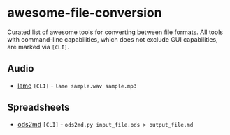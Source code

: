 # awesome-file-conversion
Curated list of awesome tools for converting between file formats.
All tools with command-line capabilities, which does not exclude GUI capabilities, are marked via `[CLI]`.

## Audio
- [lame](https://linux.die.net/man/1/lame) `[CLI]` - `lame sample.wav sample.mp3`

## Spreadsheets
- [ods2md](https://github.com/kennytm/ods2md) `[CLI]` - `ods2md.py input_file.ods > output_file.md`
